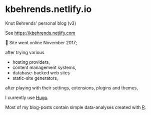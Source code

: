 # kbehrends.netlify.io

Knut Behrends' personal blog (v3)

See https://kbehrends.netlify.com

🐣 Site went online November 2017;

after trying various 

- hosting providers, 
- content management systems, 
- database-backed web sites
- static-site generators, 

after playing with their settings, extensions, plugins and themes,

I currently use [Hugo](https://gohugo.io).

Most of my blog-posts contain simple data-analyses created with [R](https://www.r-project.org). 
